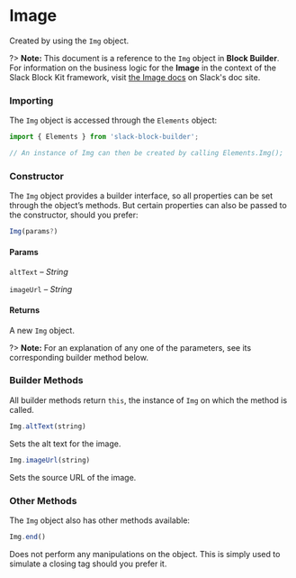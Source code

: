 # Image

Created by using the `Img` object.

?> **Note:** This document is a reference to the `Img` object in **Block Builder**. For information on the business logic for the **Image** in the context of the Slack Block Kit framework, visit [the Image docs](https:&#x2F;&#x2F;api.slack.com&#x2F;reference&#x2F;block-kit&#x2F;block-elements#image) on Slack's doc site.

### Importing

The `Img` object is accessed through the `Elements` object:

```javascript
import { Elements } from 'slack-block-builder';

// An instance of Img can then be created by calling Elements.Img();
```


### Constructor

The `Img` object provides a builder interface, so all properties can be set through the object’s methods. But certain properties can also be passed to the constructor, should you prefer:

```javascript
Img(params?)
```

#### Params

`altText` – *String*

`imageUrl` – *String*

#### Returns

A new `Img` object.

?> **Note:** For an explanation of any one of the parameters, see its corresponding builder method below.

### Builder Methods

All builder methods return `this`, the instance of `Img` on which the method is called.

```javascript
Img.altText(string)
```

Sets the alt text for the image.
```javascript
Img.imageUrl(string)
```

Sets the source URL of the image.


### Other Methods

The `Img` object also has other methods available:

```javascript
Img.end()
```

Does not perform any manipulations on the object. This is simply used to simulate a closing tag should you prefer it.

